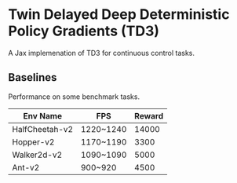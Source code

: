 # Twin Delayed Deep Deterministic Policy Gradients (TD3)

A Jax implemenation of TD3 for continuous control tasks.

## Baselines

Performance on some benchmark tasks.

|     Env Name    |     FPS     |  Reward  |
|-----------------|-------------|----------|
|  HalfCheetah-v2 |  1220~1240  |  14000   |
|  Hopper-v2      |  1170~1190  |   3300   |
|  Walker2d-v2    |  1090~1090  |   5000   |
|  Ant-v2         |  900~920    |   4500   |
